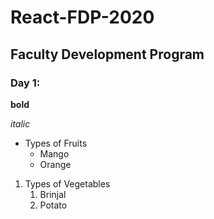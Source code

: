 # React-FDP-2020
## Faculty Development Program
### Day 1:
**bold**

*italic*

* Types of Fruits
  * Mango
  * Orange
  
1. Types of Vegetables
   1. Brinjal
   2. Potato
